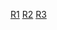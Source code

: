 ---
---

[R1](https://tex.stackexchange.com/questions/169260/latex-tables-text-follows-tables-to-the-next-page)
[R2](https://tex.stackexchange.com/questions/378654/prevent-tabular-from-jumping-to-next-page)
[R3](https://stackoverflow.com/questions/29648178/table-unnecessarily-starting-from-next-page-in-latex)